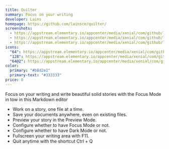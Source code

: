 ```yaml
---
title: Quilter
summary: Focus on your writing
developer: Lains
homepage: https://github.com/lainsce/quilter/
screenshots:
  - https://appstream.elementary.io/appcenter/media/xenial/com/github/lainsce.quilter.desktop/6B81DAF3B38650B9815EB5916B8C955F/screenshots/image-1_orig.png
  - https://appstream.elementary.io/appcenter/media/xenial/com/github/lainsce.quilter.desktop/6B81DAF3B38650B9815EB5916B8C955F/screenshots/image-2_orig.png
  - https://appstream.elementary.io/appcenter/media/xenial/com/github/lainsce.quilter.desktop/6B81DAF3B38650B9815EB5916B8C955F/screenshots/image-3_orig.png
icons:
  "64": https://appstream.elementary.io/appcenter/media/xenial/com/github/lainsce.quilter.desktop/6B81DAF3B38650B9815EB5916B8C955F/icons/64x64/com.github.lainsce.quilter_com.github.lainsce.quilter.png
  "128": https://appstream.elementary.io/appcenter/media/xenial/com/github/lainsce.quilter.desktop/6B81DAF3B38650B9815EB5916B8C955F/icons/128x128/com.github.lainsce.quilter_com.github.lainsce.quilter.png
  "64@2": https://appstream.elementary.io/appcenter/media/xenial/com/github/lainsce.quilter.desktop/6B81DAF3B38650B9815EB5916B8C955F/icons/64x64@2/com.github.lainsce.quilter_com.github.lainsce.quilter.png
color:
  primary: "#b8d2e2"
  primary-text: "#333333"
price: 0
---
```


<p>Focus on your writing and write beautiful solid stories with the Focus Mode in tow in this Markdown editor</p>
<ul>
  <li>Work on a story, one file at a time.</li>
  <li>Save your documents anywhere, even on existing files.</li>
  <li>Preview your story in the Preview Mode.</li>
  <li>Configure whether to have Focus Mode or not.</li>
  <li>Configure whether to have Dark Mode or not.</li>
  <li>Fullscreen your writing area with F11.</li>
  <li>Quit anytime with the shortcut Ctrl + Q</li>
</ul>